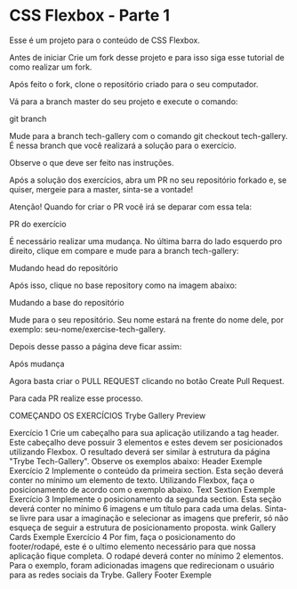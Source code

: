 # CSS Flexbox - Parte 1

Esse é um projeto para o conteúdo de CSS Flexbox.

Antes de iniciar
Crie um fork desse projeto e para isso siga esse tutorial de como realizar um fork.

Após feito o fork, clone o repositório criado para o seu computador.

Vá para a branch master do seu projeto e execute o comando:

git branch

Mude para a branch tech-gallery com o comando git checkout tech-gallery. É nessa branch que você realizará a solução para o exercício.

Observe o que deve ser feito nas instruções.

Após a solução dos exercícios, abra um PR no seu repositório forkado e, se quiser, mergeie para a master, sinta-se a vontade!

Atenção! Quando for criar o PR você irá se deparar com essa tela:

PR do exercício

É necessário realizar uma mudança. No última barra do lado esquerdo pro direito, clique em compare e mude para a branch tech-gallery:

Mudando head do repositório

Após isso, clique no base repository como na imagem abaixo:

Mudando a base do repositório

Mude para o seu repositório. Seu nome estará na frente do nome dele, por exemplo: seu-nome/exercise-tech-gallery.

Depois desse passo a página deve ficar assim:

Após mudança

Agora basta criar o PULL REQUEST clicando no botão Create Pull Request.

Para cada PR realize esse processo.

COMEÇANDO OS EXERCÍCIOS
Trybe Gallery Preview

Exercício 1
Crie um cabeçalho para sua aplicação utilizando a tag header. Este cabeçalho deve possuir 3 elementos e estes devem ser posicionados utilizando Flexbox. O resultado deverá ser similar à estrutura da página "Trybe Tech-Gallery". Observe os exemplos abaixo: Header Exemple
Exercício 2
Implemente o conteúdo da primeira section. Esta seção deverá conter no mínimo um elemento de texto. Utilizando Flexbox, faça o posicionamento de acordo com o exemplo abaixo. Text Sextion Exemple
Exercício 3
Implemente o posicionamento da segunda section. Esta seção deverá conter no mínimo 6 imagens e um título para cada uma delas. Sinta-se livre para usar a imaginação e selecionar as imagens que preferir, só não esqueça de seguir a estrutura de posicionamento proposta. wink Gallery Cards Exemple
Exercício 4
Por fim, faça o posicionamento do footer/rodapé, este é o ultimo elemento necessário para que nossa aplicação fique completa. O rodapé deverá conter no mínimo 2 elementos. Para o exemplo, foram adicionadas imagens que redirecionam o usuário para as redes sociais da Trybe. Gallery Footer Exemple